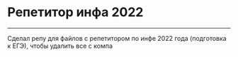 # Репетитор инфа 2022

---

Сделал репу для файлов с репетитором по инфе 2022 года (подготовка к ЕГЭ), чтобы удалить все с компа